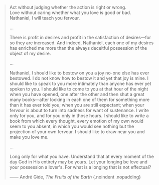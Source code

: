 > Act without judging whether the action is right or wrong.  
> Love without caring whether what you love is good or bad.  
> Nathaniel, I will teach you fervour.
> 
> …
> 
> There is profit in desires and profit in the satisfaction of desires—for so they are increased. And indeed, Nathaniel, each one of my desires has enriched me more than the always deceitful possession of the object of my desire.
> 
> …
> 
> Nathaniel, I should like to bestow on you a joy no-one else has ever bestowed. I do not know how to bestow it and yet that joy is mine. I should like to speak to you more intimately than anyone has ever yet spoken to you. I should like to come to you at that hour of the night when you have opened, one after the other and then shut a great many books—after looking in each one of them for something more than it has ever told you; when you are still expectant; when your fervour is about to turn into sadness for want of sustenance. I write only for you, and for you only in those hours. I should like to write a book from which every thought, every emotion of my own would seem to you absent, in which you would see nothing but the projection of your own fervour. I should like to draw near you and make you love me.
> 
> …
> 
> Long only for what you have. Understand that at every moment of the day God in His entirety may be yours. Let your longing be love and your possession a lover's. For what is a longing that is not effectual?
> 
> —— André Gide, _The Fruits of the Earth_
{.noindent .nopadding}